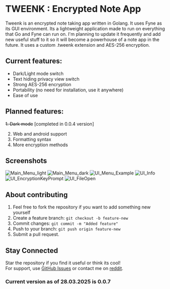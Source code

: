 # TWEENK : Encrypted Note App 
Tweenk is an encrypted note taking app written in Golang. It uses Fyne as its GUI environment. Its a lightweight application made to run on everything that Go and Fyne can run on.
I'm planning to update it frequently and add new useful stuff to it so it will become a powerhouse of a note app in the future.
It uses a custom .tweenk extension and AES-256 encryption.

## Current features:
* Dark/Light mode switch
* Text hiding privacy view switch
* Strong AES-256 encryption
* Portability (no need for installation, use it anywhere)
* Ease of use


## Planned features:
~~1. Dark mode~~ [completed in 0.0.4 version]

2. Web and android support
3. Formatting syntax
4. More encryption methods

## Screenshots
![Main_Menu_light](https://github.com/user-attachments/assets/a76e39cb-7bb1-472b-8a27-39ef5903bf47)
![Main_Menu_dark](https://github.com/user-attachments/assets/3b911934-cc27-4008-a318-b8b8cb560731)
![UI_Menu_Example](https://github.com/user-attachments/assets/9e080e49-e720-4378-924a-db8cc6742f11)
![UI_Info](https://github.com/user-attachments/assets/c7141bdf-eb29-4e8c-bccc-7334a1e3472e)
![UI_EncryptionKeyPrompt](https://github.com/user-attachments/assets/1cfbedd1-3b06-4d23-a53e-94ba01cddd44)
![UI_FileOpen](https://github.com/user-attachments/assets/398ba929-9a30-44b3-a14a-e7831a28df51)

## **About contributing**

1. Feel free to fork the repository if you want to add something new yourself
2. Create a feature branch: `git checkout -b feature-new`
3. Commit changes: `git commit -m "Added feature"`
4. Push to your branch: `git push origin feature-new`
5. Submit a pull request.

## **Stay Connected**
Star the repository if you find it useful or think its cool!  
For support, use [GitHub Issues](https://github.com/maciej-piatek/TWEENK/issues) or contact me on [reddit](https://www.reddit.com/user/Shoddy_Trick7610/).


### Current version as of 28.03.2025 is 0.0.7
